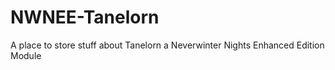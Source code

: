 # NWNEE-Tanelorn
A place to store stuff about Tanelorn a Neverwinter Nights Enhanced Edition Module
